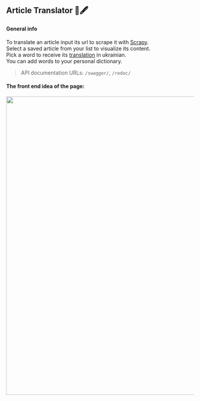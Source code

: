 
<h2>Article Translator 📰🖋</h2>
<h4>General info</h4>
To translate an article input its url to scrape it with <a href="https://scrapy.org/">Scrapy</a>.<br/>
Select a saved article from your list to visualize its content.<br/>
Pick a word to receive its <a href="https://github.com/prataffel/deep_translator">translation</a> in ukrainian.<br/>
You can add words to your personal dictionary.</p>

>API documentation URLs: <code>/swagger/</code>, <code>/redoc/</code><br/>

<h4>The front end idea of the page:</h4>
<img src="https://i.imgur.com/5ictINC.png" width="800">
